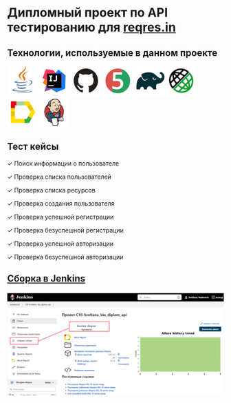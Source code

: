 # Дипломный проект по API тестированию для [reqres.in](https://reqres.in/)

## Технологии, используемые в данном проекте

[<img alt="Java" height="70" src="https://github.com/berezkindv42/berezkindv_diploma_rest_api_tests_project/raw/main/images/logos/Java.svg" width="70"/>](https://www.java.com/) [<img alt="IDEA" height="70" src="https://github.com/berezkindv42/berezkindv_diploma_rest_api_tests_project/raw/main/images/logos/Intelij_IDEA.svg" width="70"/>](https://www.jetbrains.com/idea/) [<img alt="Github" height="70" src="https://github.com/berezkindv42/berezkindv_diploma_rest_api_tests_project/raw/main/images/logos/Github.svg" width="70"/>](https://github.com/) [<img alt="JUnit 5" height="70" src="https://github.com/berezkindv42/berezkindv_diploma_rest_api_tests_project/raw/main/images/logos/JUnit5.svg" width="70"/>](https://junit.org/junit5/) [<img alt="Gradle" height="70" src="https://github.com/berezkindv42/berezkindv_diploma_rest_api_tests_project/raw/main/images/logos/Gradle.svg" width="70"/>](https://gradle.org/) [<img alt="Rest-assured" height="70" src="https://github.com/berezkindv42/berezkindv_diploma_rest_api_tests_project/raw/main/images/logos/Rest-Assured.svg" width="70"/>](https://rest-assured.io/) [<img alt="Allure" height="70" src="https://github.com/berezkindv42/berezkindv_diploma_rest_api_tests_project/raw/main/images/logos/Allure_Report.svg" width="70"/>](https://github.com/allure-framework/allure2) [<img alt="Jenkins" height="70" src="https://github.com/berezkindv42/berezkindv_diploma_rest_api_tests_project/raw/main/images/logos/Jenkins.svg" width="70"/>](https://www.jenkins.io/)

## Тест кейсы

✓ Поиск информации о пользователе

✓ Проверка списка пользователей

✓ Проверка списка ресурсов

✓ Проверка создания пользователя

✓ Проверка успешной регистрации

✓ Проверка безуспешной регистрации

✓ Проверка успешной авторизации

✓ Проверка безуспешной авторизации

## [Сборка в Jenkins](https://jenkins.autotests.cloud/job/C10-Svetlana_Vas_diplom_api/)

![](https://raw.githubusercontent.com/SvetlanaVaskevich/qa_guru_diplom_api/main/images/screens/Jenkins_API.png)